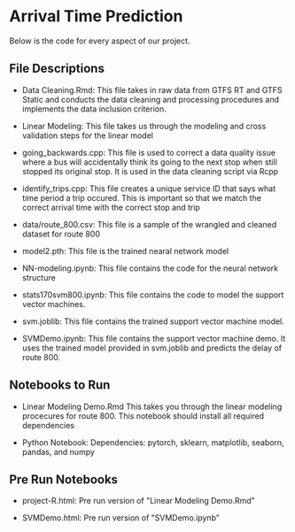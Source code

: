 # Arrival Time Prediction


Below is the code for every aspect of our project.

## File Descriptions

- Data Cleaning.Rmd: This file takes in raw data from GTFS RT and GTFS Static and conducts the data cleaning and processing procedures and implements the data inclusion criterion.

- Linear Modeling: This file takes us through the modeling and cross validation steps for the linear model

- going_backwards.cpp: This file is used to correct a data quality issue where a bus will accidentally think its going to the next stop when still stopped its original stop. It is used in the data cleaning script via Rcpp

- identify_trips.cpp: This file creates a unique service ID that says what time period a trip occured. This is important so that we match the correct arrival time with the correct stop and trip

- data/route_800.csv: This file is a sample of the wrangled and cleaned dataset for route 800

- model2.pth: This file is the trained nearal network model

- NN-modeling.ipynb: This file contains the code for the neural network structure

- stats170svm800.ipynb: This file contains the code to model the support vector machines.

- svm.joblib: This file contains the trained support vector machine model.

- SVMDemo.ipynb: This file contains the support vector machine demo. It uses the trained model provided in svm.joblib and predicts the delay of route 800.
 
## Notebooks to Run

- Linear Modeling Demo.Rmd This takes you through the linear modeling procecures for route 800. This notebook should install all required dependencies

- Python Notebook: Dependencies: pytorch, sklearn, matplotlib, seaborn, pandas, and numpy

## Pre Run Notebooks

- project-R.html: Pre run version of "Linear Modeling Demo.Rmd"

- SVMDemo.html: Pre run version of "SVMDemo.ipynb"
